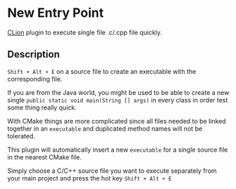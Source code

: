 # New Entry Point
[CLion](https://www.jetbrains.com/clion/) plugin to execute single file .c/.cpp file quickly.

## Description
<code>Shift + Alt + E</code> on a source file to create an executable with the corresponding file.

If you are from the Java world, you might be used to be able to create a new single
<code>public static void main(String [] args)</code> in every class in order test some thing
really quick.

With CMake things are more complicated since all files needed to be linked together in an
<code>executable</code> and duplicated method names will not be tolerated.

This plugin will automatically insert a new <code>executable</code> for a single source file in the nearest CMake file.

Simply choose a C/C++ source file you want to execute separately from your main project and press the hot key
<code>Shift + Alt + E</code>